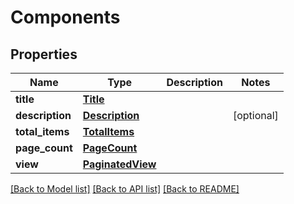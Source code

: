 # Components

## Properties
Name | Type | Description | Notes
------------ | ------------- | ------------- | -------------
**title** | [**Title**](Title.md) |  | 
**description** | [**Description**](Description.md) |  | [optional] 
**total_items** | [**TotalItems**](TotalItems.md) |  | 
**page_count** | [**PageCount**](PageCount.md) |  | 
**view** | [**PaginatedView**](PaginatedView.md) |  | 

[[Back to Model list]](../README.md#documentation-for-models) [[Back to API list]](../README.md#documentation-for-api-endpoints) [[Back to README]](../README.md)

